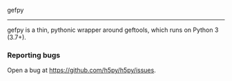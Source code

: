 gefpy

----
gefpy is a thin, pythonic wrapper around geftools, which runs on Python 3 (3.7+).

### Reporting bugs
Open a bug at https://github.com/h5py/h5py/issues. 